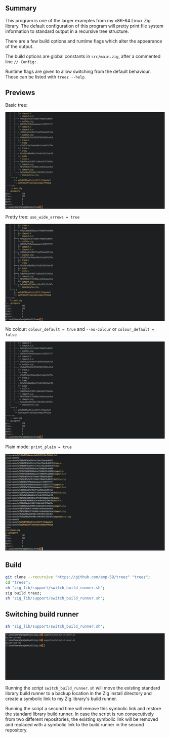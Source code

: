 ## Summary

This program is one of the larger examples from my x86-64 Linux Zig library. The
default configuration of this program will pretty print file system information
to standard output in a recursive tree structure. 

There are a few build options and runtime flags which alter the appearance of
the output.

The build options are global constants in `src/main.zig`, after a commented
line `// Config:`.

Runtime flags are given to allow switching from the default behaviour. These can
be listed with `treez --help`.

## Previews

Basic tree:

![alt text](images/colour_tree_u8.png?raw=true)


Pretty tree: `use_wide_arrows = true`

![alt text](images/colour_tree.png?raw=true)


No colour: `colour_default = true` and `--no-colour` or
           `colour_default = false`

![alt text](images/no_colour_tree_u8.png?raw=true)


Plain mode: `print_plain = true`

![alt text](images/colour_plain.png?raw=true)


## Build

```sh
git clone --recursive "https://github.com/amp-59/treez" "treez";
cd "treez";
sh "zig_lib/support/switch_build_runner.sh";
zig build treez;
sh "zig_lib/support/switch_build_runner.sh";
```

## Switching build runner

```sh
sh "zig_lib/support/switch_build_runner.sh";
```

![alt text](images/zl_std_std_zl.png?raw=true)

Running the script `switch_build_runner.sh` will move the existing standard
library build runner to a backup location in the Zig install directory and
create a symbolic link to my Zig library's build runner.

Running the script a second time will remove this symbolic link and restore the
standard library build runner. In case the script is run consecutively from two
different repositories, the existing symbolic link will be removed and replaced
with a symbolic link to the build runner in the second repository.
